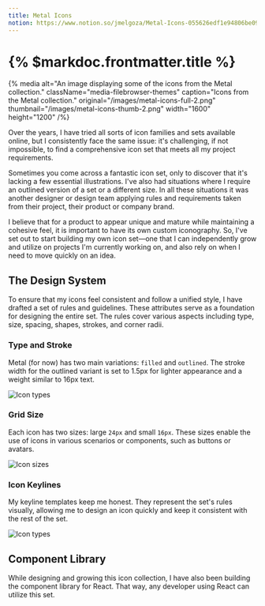 ```yaml
---
title: Metal Icons
notion: https://www.notion.so/jmelgoza/Metal-Icons-055626edf1e94806be095aea8072dfea?pvs=4
---
```


# {% $markdoc.frontmatter.title %}

{% media
  alt="An image displaying some of the icons from the Metal collection."
  className="media-filebrowser-themes"
  caption="Icons from the Metal collection."
  original="/images/metal-icons-full-2.png"
  thumbnail="/images/metal-icons-thumb-2.png"
  width="1600"
  height="1200"
/%}

Over the years, I have tried all sorts of icon families and sets available online, but I consistently face the same issue: it's challenging, if not impossible, to find a comprehensive icon set that meets all my project requirements.

Sometimes you come across a fantastic icon set, only to discover that it's lacking a few essential illustrations. I've also had situations where I require an outlined version of a set or a different size. In all these situations it was another designer or design team applying rules and requirements taken from their project, their product or company brand.

I believe that for a product to appear unique and mature while maintaining a cohesive feel, it is important to have its own custom iconography. So, I've set out to start building my own icon set—one that I can independently grow and utilize on projects I'm currently working on, and also rely on when I need to move quickly on an idea.

## The Design System

To ensure that my icons feel consistent and follow a unified style, I have drafted a set of rules and guidelines. These attributes serve as a foundation for designing the entire set. The rules cover various aspects including type, size, spacing, shapes, strokes, and corner radii.

### Type and Stroke

Metal (for now) has two main variations: `filled` and `outlined`. The stroke width for the outlined variant is set to 1.5px for lighter appearance and a weight similar to 16px text.

![Icon types](/images/metal-icons-types.png)

### Grid Size

Each icon has two sizes: large `24px` and small `16px`. These sizes enable the use of icons in various scenarios or components, such as buttons or avatars.

![Icon sizes](/images/metal-icons-sizes.png)

### Icon Keylines

My keyline templates keep me honest. They represent the set's rules visually, allowing me to design an icon quickly and keep it consistent with the rest of the set.

![Icon types](/images/metal-icons-keylines.png)

## Component Library

While designing and growing this icon collection, I have also been building the component library for React. That way, any developer using React can utilize this set.